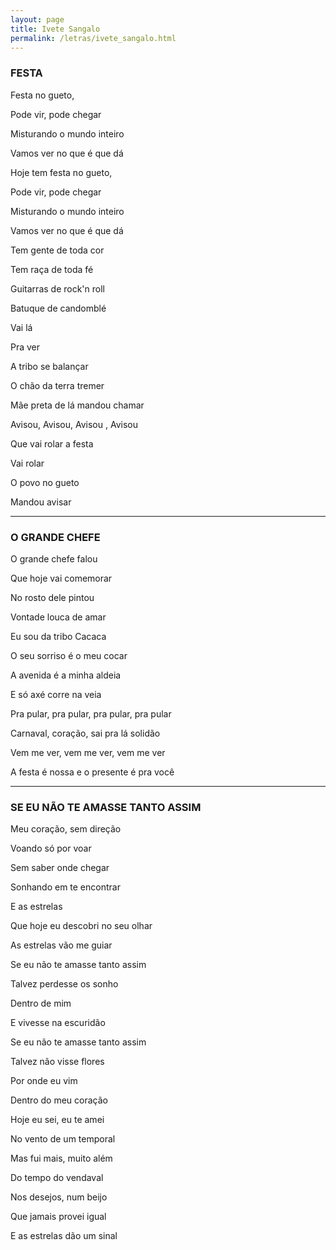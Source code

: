 ```yaml
---
layout: page
title: Ivete Sangalo
permalink: /letras/ivete_sangalo.html
---
```


### FESTA

Festa no gueto,

Pode vir, pode chegar

Misturando o mundo inteiro

Vamos ver no que é que dá

Hoje tem festa no gueto,

Pode vir, pode chegar

Misturando o mundo inteiro

Vamos ver no que é que dá

Tem gente de toda cor

Tem raça de toda fé

Guitarras de rock'n roll

Batuque de candomblé

Vai lá

Pra ver

A tribo se balançar

O chão da terra tremer

Mãe preta de lá mandou chamar

Avisou, Avisou, Avisou , Avisou

Que vai rolar a festa

Vai rolar

O povo no gueto

Mandou avisar

---

### O GRANDE CHEFE

O grande chefe falou

Que hoje vai comemorar

No rosto dele pintou

Vontade louca de amar

Eu sou da tribo Cacaca

O seu sorriso é o meu cocar

A avenida é a minha aldeia

E só axé corre na veia

Pra pular, pra pular, pra pular, pra pular

Carnaval, coração, sai pra lá solidão

Vem me ver, vem me ver, vem me ver

A festa é nossa e o presente é pra você

---

### SE EU NÃO TE AMASSE TANTO ASSIM

Meu coração, sem direção

Voando só por voar

Sem saber onde chegar

Sonhando em te encontrar

E as estrelas

Que hoje eu descobri no seu olhar

As estrelas vão me guiar

Se eu não te amasse tanto assim

Talvez perdesse os sonho

Dentro de mim

E vivesse na escuridão

Se eu não te amasse tanto assim

Talvez não visse flores

Por onde eu vim

Dentro do meu coração

Hoje eu sei, eu te amei

No vento de um temporal

Mas fui mais, muito além

Do tempo do vendaval

Nos desejos, num beijo

Que jamais provei igual

E as estrelas dão um sinal